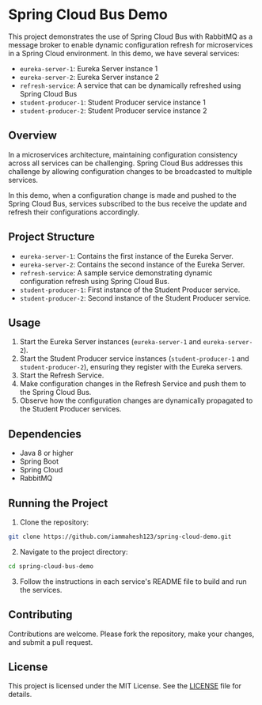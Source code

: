 # Spring Cloud Bus Demo

This project demonstrates the use of Spring Cloud Bus with RabbitMQ as a message broker to enable dynamic configuration refresh for microservices in a Spring Cloud environment. In this demo, we have several services:

- `eureka-server-1`: Eureka Server instance 1
- `eureka-server-2`: Eureka Server instance 2
- `refresh-service`: A service that can be dynamically refreshed using Spring Cloud Bus
- `student-producer-1`: Student Producer service instance 1
- `student-producer-2`: Student Producer service instance 2

## Overview

In a microservices architecture, maintaining configuration consistency across all services can be challenging. Spring Cloud Bus addresses this challenge by allowing configuration changes to be broadcasted to multiple services. 

In this demo, when a configuration change is made and pushed to the Spring Cloud Bus, services subscribed to the bus receive the update and refresh their configurations accordingly.

## Project Structure

- `eureka-server-1`: Contains the first instance of the Eureka Server.
- `eureka-server-2`: Contains the second instance of the Eureka Server.
- `refresh-service`: A sample service demonstrating dynamic configuration refresh using Spring Cloud Bus.
- `student-producer-1`: First instance of the Student Producer service.
- `student-producer-2`: Second instance of the Student Producer service.

## Usage

1. Start the Eureka Server instances (`eureka-server-1` and `eureka-server-2`).
2. Start the Student Producer service instances (`student-producer-1` and `student-producer-2`), ensuring they register with the Eureka servers.
3. Start the Refresh Service.
4. Make configuration changes in the Refresh Service and push them to the Spring Cloud Bus.
5. Observe how the configuration changes are dynamically propagated to the Student Producer services.

## Dependencies

- Java 8 or higher
- Spring Boot
- Spring Cloud
- RabbitMQ

## Running the Project

1. Clone the repository:

```bash
git clone https://github.com/iammahesh123/spring-cloud-demo.git
```
2. Navigate to the project directory:
 ```bash
cd spring-cloud-bus-demo
```
3. Follow the instructions in each service's README file to build and run the services.
## Contributing
Contributions are welcome. Please fork the repository, make your changes, and submit a pull request.
## License

This project is licensed under the MIT License. See the [LICENSE](LICENSE) file for details.

   
   
